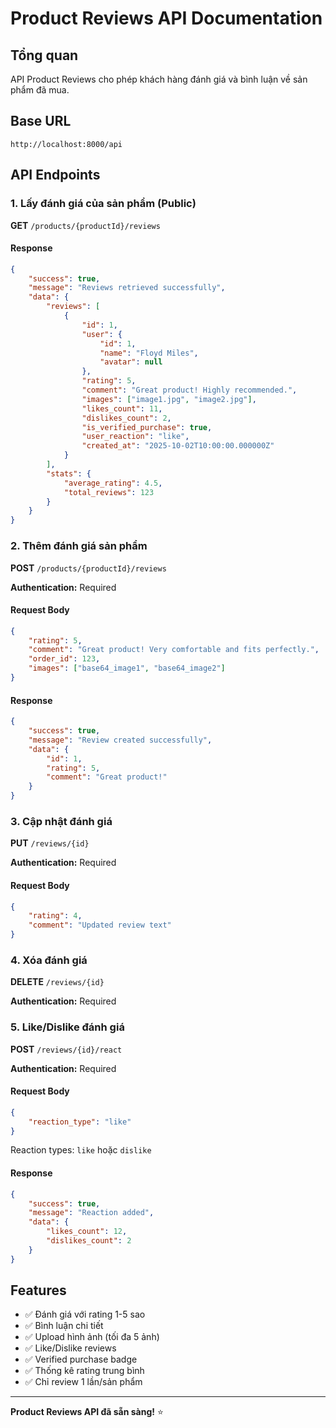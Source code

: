 # Product Reviews API Documentation

## Tổng quan

API Product Reviews cho phép khách hàng đánh giá và bình luận về sản phẩm đã mua.

## Base URL

```
http://localhost:8000/api
```

## API Endpoints

### 1. Lấy đánh giá của sản phẩm (Public)

**GET** `/products/{productId}/reviews`

#### Response

```json
{
    "success": true,
    "message": "Reviews retrieved successfully",
    "data": {
        "reviews": [
            {
                "id": 1,
                "user": {
                    "id": 1,
                    "name": "Floyd Miles",
                    "avatar": null
                },
                "rating": 5,
                "comment": "Great product! Highly recommended.",
                "images": ["image1.jpg", "image2.jpg"],
                "likes_count": 11,
                "dislikes_count": 2,
                "is_verified_purchase": true,
                "user_reaction": "like",
                "created_at": "2025-10-02T10:00:00.000000Z"
            }
        ],
        "stats": {
            "average_rating": 4.5,
            "total_reviews": 123
        }
    }
}
```

### 2. Thêm đánh giá sản phẩm

**POST** `/products/{productId}/reviews`

**Authentication:** Required

#### Request Body

```json
{
    "rating": 5,
    "comment": "Great product! Very comfortable and fits perfectly.",
    "order_id": 123,
    "images": ["base64_image1", "base64_image2"]
}
```

#### Response

```json
{
    "success": true,
    "message": "Review created successfully",
    "data": {
        "id": 1,
        "rating": 5,
        "comment": "Great product!"
    }
}
```

### 3. Cập nhật đánh giá

**PUT** `/reviews/{id}`

**Authentication:** Required

#### Request Body

```json
{
    "rating": 4,
    "comment": "Updated review text"
}
```

### 4. Xóa đánh giá

**DELETE** `/reviews/{id}`

**Authentication:** Required

### 5. Like/Dislike đánh giá

**POST** `/reviews/{id}/react`

**Authentication:** Required

#### Request Body

```json
{
    "reaction_type": "like"
}
```

Reaction types: `like` hoặc `dislike`

#### Response

```json
{
    "success": true,
    "message": "Reaction added",
    "data": {
        "likes_count": 12,
        "dislikes_count": 2
    }
}
```

## Features

- ✅ Đánh giá với rating 1-5 sao
- ✅ Bình luận chi tiết
- ✅ Upload hình ảnh (tối đa 5 ảnh)
- ✅ Like/Dislike reviews
- ✅ Verified purchase badge
- ✅ Thống kê rating trung bình
- ✅ Chỉ review 1 lần/sản phẩm

---

**Product Reviews API đã sẵn sàng!** ⭐

